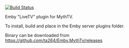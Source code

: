 [![Build Status](https://travis-ci.org/ta264/Emby.MythTv.svg?branch=master)](https://travis-ci.org/ta264/Emby.MythTv)

Emby "LiveTV" plugin for MythTV.

To install, build and place in the Emby server plugins folder.

Binary can be downloaded from https://github.com/ta264/Emby.MythTv/releases